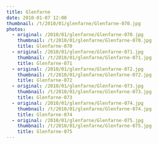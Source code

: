 ```yaml
---
title: Glenfarne
date: 2010-01-07 12:00
thumbnail: /t/2010/01/glenfarne/Glenfarne-070.jpg
photos:
  - original: /2010/01/glenfarne/Glenfarne-070.jpg
    thumbnail: /t/2010/01/glenfarne/Glenfarne-070.jpg
    title: Glenfarne-070
  - original: /2010/01/glenfarne/Glenfarne-071.jpg
    thumbnail: /t/2010/01/glenfarne/Glenfarne-071.jpg
    title: Glenfarne-071
  - original: /2010/01/glenfarne/Glenfarne-072.jpg
    thumbnail: /t/2010/01/glenfarne/Glenfarne-072.jpg
    title: Glenfarne-072
  - original: /2010/01/glenfarne/Glenfarne-073.jpg
    thumbnail: /t/2010/01/glenfarne/Glenfarne-073.jpg
    title: Glenfarne-073
  - original: /2010/01/glenfarne/Glenfarne-074.jpg
    thumbnail: /t/2010/01/glenfarne/Glenfarne-074.jpg
    title: Glenfarne-074
  - original: /2010/01/glenfarne/Glenfarne-075.jpg
    thumbnail: /t/2010/01/glenfarne/Glenfarne-075.jpg
    title: Glenfarne-075
---
```

